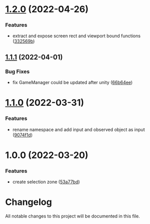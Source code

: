 # [1.2.0](https://github.com/OpenSourceUnityPackage/SelectionZone/compare/1.1.1...1.2.0) (2022-04-26)


### Features

* extract and expose screen rect and viewport bound functions ([332569b](https://github.com/OpenSourceUnityPackage/SelectionZone/commit/332569bfb260fc5648bdef50459442a39ef5f530))

## [1.1.1](https://github.com/OpenSourceUnityPackage/SelectionZone/compare/1.1.0...1.1.1) (2022-04-01)


### Bug Fixes

* fix GameManager could be updated after unity ([66b64ee](https://github.com/OpenSourceUnityPackage/SelectionZone/commit/66b64ee61b44f21b0714b8965e7cca2d8be6f42c))

# [1.1.0](https://github.com/OpenSourceUnityPackage/SelectionZone/compare/1.0.0...1.1.0) (2022-03-31)


### Features

* rename namespace and add input and observed object as input ([9074f1d](https://github.com/OpenSourceUnityPackage/SelectionZone/commit/9074f1d8173cd6a3aa7dceeca788a4b9fa9a1f56))

# 1.0.0 (2022-03-20)


### Features

* create selection zone ([53a77bd](https://github.com/OpenSourceUnityPackage/SelectionZone/commit/53a77bdbfc509e35bf0c0123915f669ccaa29147))

# Changelog
All notable changes to this project will be documented in this file.
